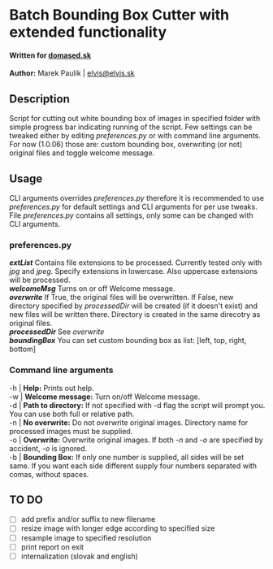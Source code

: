 # Batch Bounding Box Cutter with extended functionality
#### Written for [domased.sk](https://domased.sk/)
**Author:** Marek Paulík | elvis@elvis.sk

## Description
Script for cutting out white bounding box of images in specified folder with simple progress bar indicating running of the script.
Few settings can be tweaked either by editing _preferences.py_ or with command line arguments.
For now (1.0.06) those are: custom bounding box, overwriting (or not) original files and toggle welcome message.

## Usage
CLI arguments overrides _preferences.py_ therefore it is recommended to use _preferences.py_ for default settings and CLI arguments for per use tweaks.  
File _preferences.py_ contains all settings, only some can be changed with CLI arguments.

### preferences.py
***extList*** Contains file extensions to be processed. Currently tested only with _jpg_ and _jpeg_. Specify extensions in lowercase. Also uppercase extensions will be processed.<br>
***welcomeMsg*** Turns on or off Welcome message.<br>
***overwrite*** If True, the original files will be overwritten. If False, new directory specified by _processedDir_ will be created (if it doesn't exist) and new files will be written there. Directory is created in the same direcotry as original files.<br>
***processedDir*** See _overwrite_<br>
***boundingBox*** You can set custom bounding box as list: \[left, top, right, bottom\]

### Command line arguments
-h | **Help:** Prints out help.<br>
-w | **Welcome message:** Turn on/off Welcome message.<br>
-d | **Path to directory:** If not specified with -d flag the script will prompt you. You can use both full or relative path.<br>
-n | **No overwrite:** Do not overwrite original images. Directory name for processed images must be supplied.<br>
-o | **Overwrite:** Overwrite original images. If both _-n_ and _-o_ are specified by accident, _-o_ is ignored.<br>
-b | **Bounding Box:** If only one number is supplied, all sides will be set same. If you want each side different supply four numbers separated with comas, without spaces.

## TO DO
- [ ] add prefix and/or suffix to new filename
- [ ] resize image with longer edge according to specified size
- [ ] resample image to specified resolution
- [ ] print report on exit
- [ ] internalization (slovak and english)
